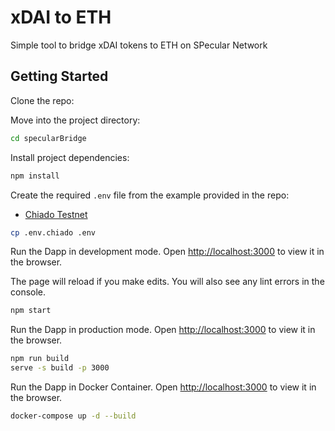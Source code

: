 # xDAI to ETH 

Simple tool to bridge xDAI tokens to ETH on SPecular Network

## Getting Started

Clone the repo:


Move into the project directory:

```sh
cd specularBridge
```

Install project dependencies:

```sh
npm install
```

Create the required `.env` file from the example provided in the repo:

- [Chiado Testnet](./.env.chiado)
```sh
cp .env.chiado .env
```

Run the Dapp in development mode. Open [http://localhost:3000](http://localhost:3000) to view it in the browser.

The page will reload if you make edits. You will also see any lint errors in the console.

```sh
npm start
```

Run the Dapp in production mode. Open [http://localhost:3000](http://localhost:3000) to view it in the browser.

```sh
npm run build     
serve -s build -p 3000
```

Run the Dapp in Docker Container. Open [http://localhost:3000](http://localhost:3000) to view it in the browser.

```sh
docker-compose up -d --build
```
